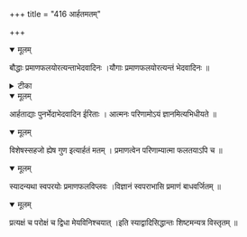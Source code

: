 +++
title = "416 आर्हतमतम्"

+++


<details open><summary>मूलम्</summary>

बौद्धाः प्रमाणफलयोरत्यन्ताभेदवादिनः ।यौगाः प्रमाणफलयोरत्यन्तं भेदवादिनः ॥
</details>



<details><summary>टीका</summary>

प्र. त.[90]
</details>



<details open><summary>मूलम्</summary>

आर्हताद्याः पुनर्भेदाभेदवादिन ईरिताः । आत्मनः परिणामोऽयं ज्ञानमित्यभिधीयते ॥
</details>



<details open><summary>मूलम्</summary>

विशेषस्सहजो ह्येष गुण इत्यार्हतं मतम् । प्रमाणत्वेन परिणाम्यात्मा फलतयाऽपि च ॥
</details>



<details open><summary>मूलम्</summary>

स्यादन्यथा स्वपरयोः प्रमाणफलविप्लवः ।विज्ञानं स्वपराभासि प्रमाणं बाधवर्जितम् ॥
</details>



<details open><summary>मूलम्</summary>

प्रत्यक्षं च परोक्षं च द्विधा मेयविनिश्चयात् ।इति स्याद्वादिसिद्धान्तः शिष्टमन्यत्र विस्तृतम् ॥
</details>

